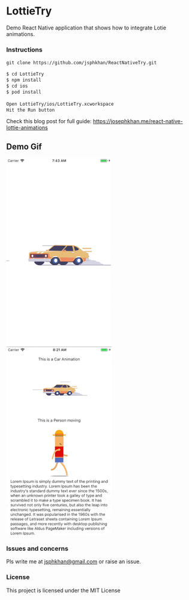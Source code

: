 # LottieTry
Demo React Native application that shows how to integrate Lotie animations.

### Instructions
```
git clone https://github.com/jsphkhan/ReactNativeTry.git
```
```
$ cd LottieTry
$ npm install
$ cd ios
$ pod install

Open LottieTry/ios/LottieTry.xcworkspace
Hit the Run button
```

Check this blog post for full guide: https://josephkhan.me/react-native-lottie-animations

## Demo Gif
![Demo](gif/demo.gif)
![Demo](gif/demo1.gif)

### Issues and concerns
Pls write me at jsphkhan@gmail.com or raise an issue.

### License
This project is licensed under the MIT License


